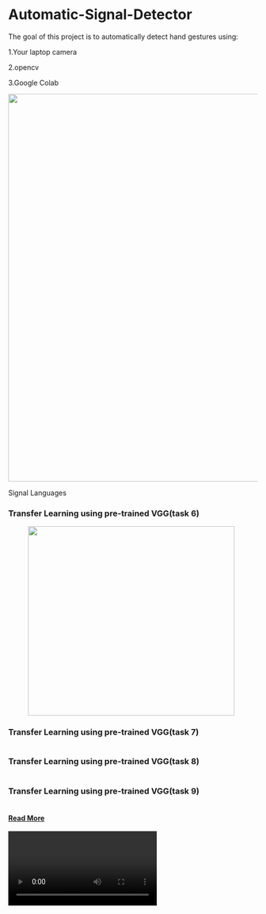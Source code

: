 # Automatic-Signal-Detector

The goal of this project is to automatically detect hand gestures using:

1.Your laptop camera

2.opencv

3.Google Colab

<img src="http://www.he-zhijie.com/Signal/Signal_Language.png" alt="" width="642" height="782"/><figcaption>Signal Languages</figcaption></figure>
<h3>Transfer Learning using pre-trained VGG(task 6)</h3>
<div class="wp-block-image"><figure class="aligncenter size-large is-resized"><a href="https://github.com/Zhijie-He/Automatic-Signal-Detector/tree/main/Task"><img src="http://www.he-zhijie.com/samples.png" alt="" width="417" height="382"/></a></div>
<h3>Transfer Learning using pre-trained VGG(task 7)</h3>
<div class="wp-block-image"><figure class="aligncenter size-large"><a href="https://github.com/Zhijie-He/Automatic-Signal-Detector/tree/main/Task"><img src="http://www.he-zhijie.com/MLP%20accuracy.png" alt=""/></a></div>
<h3>Transfer Learning using pre-trained VGG(task 8)</h3>
<div class="wp-block-image"><figure class="aligncenter size-large"><a href="https://github.com/Zhijie-He/Automatic-Signal-Detector/tree/main/Task"><img src="http://1.116.134.216/wp-content/uploads/2021/05/image.png" alt="" class="wp-image-407"/></a></div>
<h3>Transfer Learning using pre-trained VGG(task 9)</h3>
<div class="wp-block-image"><figure class="aligncenter size-large"><a href="https://github.com/Zhijie-He/Automatic-Signal-Detector/tree/main/Task"><img src="http://www.he-zhijie.com/trainsfer%20learning%20accuracy.png" alt=""/></a></div>

<h4><a href="http://1.116.134.216/automatic-signal-detector/">Read More</a></h4>

<video src="basicvideo.mp4" controls="controls" style="max-width: 730px;">
</video>